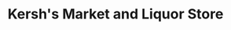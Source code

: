 ---
title: "Kersh's Market and Liquor Store"
url: /germfask/kershs-market-and-liquor-store/
shop: Lebensmittel
---